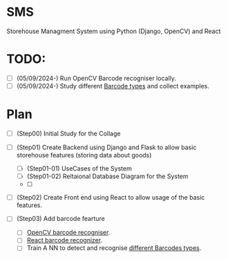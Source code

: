 # SMS
Storehouse Managment System using Python (Django, OpenCV) and React

# TODO:
- [ ] (05/09/2024-) Run OpenCV Barcode recogniser locally.
- [ ] (05/09/2024-) Study different [Barcode types](https://www.wikiwand.com/en/Barcode) and collect examples.

# Plan
- [ ] (Step00) Initial Study for the Collage 
- [ ] (Step01) Create Backend using Django and Flask to allow basic storehouse features (storing data about goods)
  - [ ] (Step01-01) UseCases of the System
  - [ ] (Step01-02) Reltaional Database Diagram for the System
  - [ ]
- [ ] (Step02) Create Front end using React to allow usage of the basic features.

- [ ] (Step03) Add barcode fearture
  - [ ] [OpenCV barcode recogniser](https://opencv.org/blog/recognizing-one-dimensional-barcode-using-opencv/).
  - [ ] [React barcode recognizer](https://www.npmjs.com/package/react-barcode).
  - [ ] Train A NN to detect and recognise [different Barcodes types](). 

